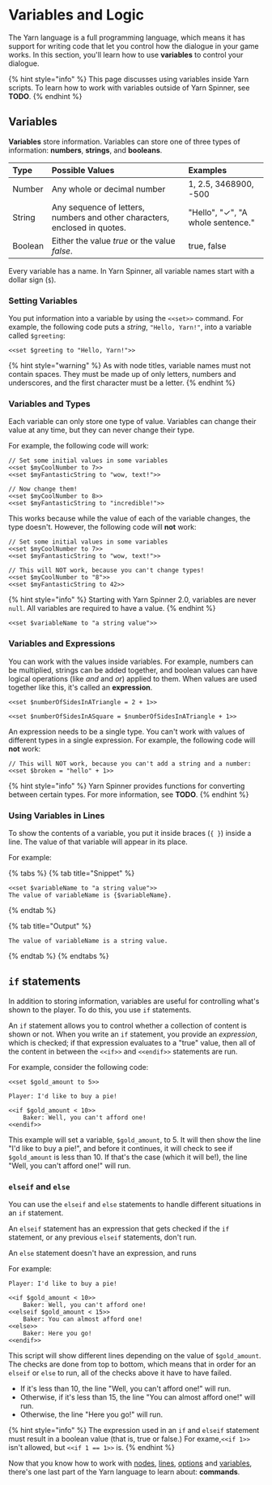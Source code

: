 # Variables and Logic

The Yarn language is a full programming language, which means it has support for writing code that let you control how the dialogue in your game works. In this section, you'll learn how to use **variables** to control your dialogue.

{% hint style="info" %}
This page discusses using variables inside Yarn scripts. To learn how to work with variables outside of Yarn Spinner, see **TODO**.
{% endhint %}

## Variables

**Variables** store information. Variables can store one of three types of information: **numbers**, **strings**, and **booleans**.

| Type | Possible Values | Examples |
| :--- | :--- | :--- |
| Number | Any whole or decimal number | 1, 2.5, 3468900, -500 |
| String | Any sequence of letters, numbers and other characters, enclosed in quotes. | "Hello", "✓", "A whole sentence." |
| Boolean | Either the value _true_ or the value _false_. | true, false |

Every variable has a name. In Yarn Spinner, all variable names start with a dollar sign \(`$`\).

### Setting Variables

You put information into a variable by using the `<<set>>` command. For example, the following code puts a _string_, `"Hello, Yarn!"`, into a variable called `$greeting`:

```text
<<set $greeting to "Hello, Yarn!">>
```

{% hint style="warning" %}
As with node titles, variable names must not contain spaces. They must be made up of only letters, numbers and underscores, and the first character must be a letter.
{% endhint %}

### Variables and Types

Each variable can only store one type of value. Variables can change their value at any time, but they can never change their type.

For example, the following code will work:

```text
// Set some initial values in some variables
<<set $myCoolNumber to 7>>
<<set $myFantasticString to "wow, text!">>

// Now change them!
<<set $myCoolNumber to 8>>
<<set $myFantasticString to "incredible!">>
```

This works because while the value of each of the variable changes, the type doesn't. However, the following code will **not** work:

```text
// Set some initial values in some variables
<<set $myCoolNumber to 7>>
<<set $myFantasticString to "wow, text!">>

// This will NOT work, because you can't change types!
<<set $myCoolNumber to "8">>
<<set $myFantasticString to 42>>
```

{% hint style="info" %}
Starting with Yarn Spinner 2.0, variables are never `null`. All variables are required to have a value.
{% endhint %}

```text
<<set $variableName to "a string value">>
```

### Variables and Expressions

You can work with the values inside variables. For example, numbers can be multiplied, strings can be added together, and boolean values can have logical operations \(like _and_ and _or_\) applied to them. When values are used together like this, it's called an **expression**.

```text
<<set $numberOfSidesInATriangle = 2 + 1>>

<<set $numberOfSidesInASquare = $numberOfSidesInATriangle + 1>>
```

An expression needs to be a single type. You can't work with values of different types in a single expression. For example, the following code will **not** work:

```text
// This will NOT work, because you can't add a string and a number:
<<set $broken = "hello" + 1>>
```

{% hint style="info" %}
Yarn Spinner provides functions for converting between certain types. For more information, see **TODO**.
{% endhint %}

### Using Variables in Lines

To show the contents of a variable, you put it inside braces \(`{ }`\) inside a line. The value of that variable will appear in its place.

For example:

{% tabs %}
{% tab title="Snippet" %}
```text
<<set $variableName to "a string value">>
The value of variableName is {$variableName}.
```
{% endtab %}

{% tab title="Output" %}
```
The value of variableName is a string value.
```
{% endtab %}
{% endtabs %}

## `if` statements

In addition to storing information, variables are useful for controlling what's shown to the player. To do this, you use `if` statements.

An `if` statement allows you to control whether a collection of content is shown or not. When you write an `if` statement, you provide an _expression_, which is checked; if that expression evaluates to a "true" value, then all of the content in between the `<<if>>` and `<<endif>>` statements are run.

For example, consider the following code:

```text
<<set $gold_amount to 5>>

Player: I'd like to buy a pie!

<<if $gold_amount < 10>>
    Baker: Well, you can't afford one!
<<endif>>

```

This example will set a variable, `$gold_amount`, to 5. It will then show the line "I'd like to buy a pie!", and before it continues, it will check to see if `$gold_amount` is less than 10. If that's the case \(which it will be!\), the line "Well, you can't afford one!" will run.

### `elseif` and `else`

You can use the `elseif` and `else` statements to handle different situations in an `if` statement. 

An `elseif` statement has an expression that gets checked if the `if` statement, or any previous `elseif` statements, don't run. 

An `else` statement doesn't have an expression, and runs 

For example:

```text
Player: I'd like to buy a pie!

<<if $gold_amount < 10>>
    Baker: Well, you can't afford one!
<<elseif $gold_amount < 15>>
    Baker: You can almost afford one!
<<else>>
    Baker: Here you go!
<<endif>>
```

This script will show different lines depending on the value of `$gold_amount`. The checks are done from top to bottom, which means that in order for an `elseif` or `else` to run, all of the checks above it have to have failed.

* If it's less than 10, the line "Well, you can't afford one!" will run.
* Otherwise, if it's less than 15, the line "You can almost afford one!" will run.
* Otherwise, the line "Here you go!" will run.

{% hint style="info" %}
The expression used in an `if` and `elseif` statement must result in a boolean value \(that is, true or false.\) For exame,`<<if 1>>` isn't allowed, but `<<if 1 == 1>>` is.
{% endhint %}

Now that you know how to work with [nodes](lines-nodes-and-options.md#nodes), [lines](lines-nodes-and-options.md#lines), [options](lines-nodes-and-options.md#options) and [variables](logic-and-variables.md#variables), there's one last part of the Yarn language to learn about: **commands**.

